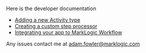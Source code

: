 Here is the developer documentation

- [Adding a new Activity type](DEV-NEWACTIVITY.md)
- [Creating a custom step processor](DEV-STEPPROC.md)
- [Integrating your app to MarkLogic Workflow](RESTAPI.md)

Any issues contact me at adam.fowler@marklogic.com
